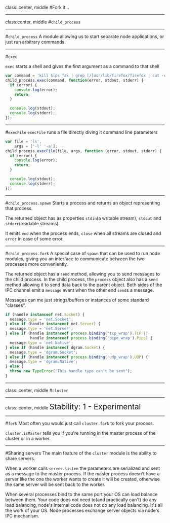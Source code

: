 class: center, middle
#Fork it…

---
class:center, middle
#`child_process`

---
#`child_process`
A module allowing us to start separate node applications, or just run arbitrary commands.

---
#`exec`

`exec` starts a shell and gives the first argument as a command to that shell
```javascript
var command = 'kill $(ps fax | grep [/]usr/lib/firefox/firefox | cut -d" " -f 1)';
child_process.exec(command, function(error, stdout, stderr) {
  if (error) {
    console.log(error);
    return;
  }

  console.log(stdout);
  console.log(stderr);
});
```

---
#`execFile`
`execFile` runs a file directly diving it command line parameters

```javascript
var file = 'ls',
    args = ['-l' '-a'];
child_process.execFile(file, args, function (error, stdout, stderr) {
  if (error) {
    console.log(error);
    return;
  }

  console.log(stdout);
  console.log(stderr);
});
```

---
#`child_process.spawn`
Starts a process and returns an object representing that process.

The returned object has as properties `stdin`(a writable stream), `stdout` and `stderr`(readable streams).

It emits `end` when the process ends, `close` when all streams are closed and `error` in case of some error.

---
#`child_process.fork`
A special case of `spawn` that can be used to run node modules, giving you an interface to communicate between the two processes more conveniently.

The returned object has a `send` method, allowing you to send messages to the child process. In the child process, the `process` object also has a `send` method allowing it to send data back to the parent object. Both sides of the IPC channel emit a `message` event when the other end `send`s a message.

Messages can me just strings/buffers or instances of some standard "classes".

```javascript
if (handle instanceof net.Socket) {
  message.type = 'net.Socket';
} else if (handle instanceof net.Server) {
  message.type = 'net.Server';
} else if (handle instanceof process.binding('tcp_wrap').TCP ||
           handle instanceof process.binding('pipe_wrap').Pipe) {
  message.type = 'net.Native';
} else if (handle instanceof dgram.Socket) {
  message.type = 'dgram.Socket';
} else if (handle instanceof process.binding('udp_wrap').UDP) {
  message.type = 'dgram.Native';
} else {
  throw new TypeError("This handle type can't be sent");
}
```

---
class: center, middle
#`cluster`

---
class: center, middle
<big><big><big>Stability: 1 - Experimental</big></big></big>

---
#`fork`
Most often you would just call `cluster.fork` to fork your process.

`cluster.isMaster` tells you if you're running in the master process of the cluster or in a worker.

---
#Sharing servers
The main feature of the `cluster` module is the ability to share servers.

When a worker calls `server.listen` the parameters are serialized and sent as a message to the master process. If the master process doesn't have a server like the one the worker wants to create it will be created, otherwise the same server will be sent back to the worker.

When several processes bind to the same port your OS can load balance between them. Your code does not need to(and practically can't) do any load balancing, node's internal code does not do any load balancing. It's all the work of your OS. Node processes exchange server objects via node's IPC mechanism.
